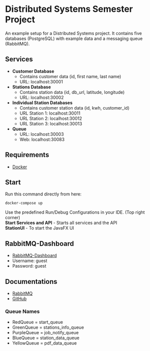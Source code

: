 # Distributed Systems Semester Project
An example setup for a Distributed Systems project. It contains five databases (PostgreSQL) with example data and a messaging queue (RabbitMQ).

## Services
- **Customer Database**
	- Contains customer data (id, first name, last name)
	- URL: localhost:30001
- **Stations Database**
	- Contains station data (id, db_url, latitude, longitude)
	- URL: localhost:30002
- **Individual Station Databases**
	- Contains customer station data (id, kwh, customer_id)
	- URL Station 1: localhost:30011
	- URL Station 2: localhost:30012
	- URL Station 3: localhost:30013
- **Queue**
	- URL: localhost:30003
	- Web: localhost:30083

## Requirements
- [Docker](https://docs.docker.com/get-docker/)

## Start
Run this command directly from here:
```shell
docker-compose up
```
Use the predefined Run/Debug Configurations in your IDE. (Top right corner)\
**Start Services and API** - Starts all services and the API\
**StationUI** - To start the JavaFX UI

## RabbitMQ-Dashboard
- [RabbitMQ-Dashboard](http://localhost:30083)
- Username: guest
- Password: guest


## Documentations
- [RabbitMQ](https://www.rabbitmq.com/tutorials/tutorial-one-java.html)
- [GitHub](https://github.com/floholzer/Elektrolade)

### Queue Names
- RedQueue = start_queue
- GreenQueue = stations_info_queue
- PurpleQueue = job_notify_queue
- BlueQueue = station_data_queue
- YellowQueue = pdf_data_queue
